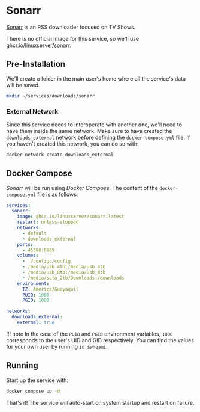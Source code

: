 # Sonarr

[Sonarr](https://sonarr.tv/) is an RSS downloader focused on TV Shows.

There is no official image for this service, so we'll use [ghcr.io/linuxserver/sonarr](https://hub.docker.com/r/linuxserver/sonarr).

## Pre-Installation

We'll create a folder in the main user's home where all the service's data will be saved.

```bash
mkdir ~/services/downloads/sonarr
```

### External Network

Since this service needs to interoperate with another one, we'll need to have them inside the same network. Make sure to have created the `downloads_external` network before defining the `docker-compose.yml` file. If you haven't created this network, you can do so with:

```bash
docker network create downloads_external
```

## Docker Compose

*Sonarr* will be run using *Docker Compose*. The content of the `docker-compose.yml` file is as follows:

```yaml
services:
  sonarr:
    image: ghcr.io/linuxserver/sonarr:latest
    restart: unless-stopped
    networks:
      - default
      - downloads_external
    ports:
      - 45300:8989
    volumes:
      - ./config:/config
      - /media/usb_4tb:/media/usb_4tb
      - /media/usb_8tb:/media/usb_8tb
      - /media/sata_2tb/Downloads:/downloads
    environment:
      TZ: America/Guayaquil
      PUID: 1000
      PGID: 1000

networks:
  downloads_external:
    external: true
```

!!! note
    In the case of the `PUID` and `PGID` environment variables, `1000` corresponds to the user's UID and GID respectively. You can find the values for your own user by running `id $whoami`.

## Running

Start up the service with:

```bash
docker compose up -d
```

That's it! The service will auto-start on system startup and restart on failure.
